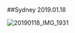 ##Sydney 2019.01.18

![20190118_IMG_1931](https://user-images.githubusercontent.com/102359749/160142885-d6c6dbad-215c-4824-b7a7-8abd6797254f.JPG)
